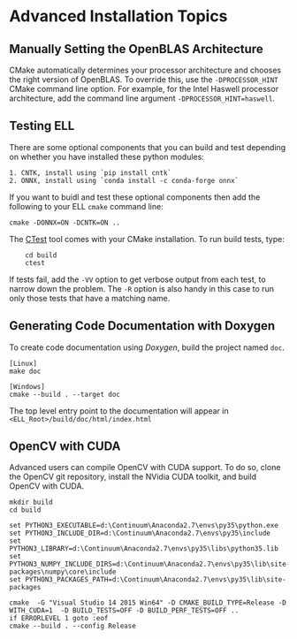 # Advanced Installation Topics

## Manually Setting the OpenBLAS Architecture

CMake automatically determines your processor architecture and chooses the right version of OpenBLAS. To override this, use the `-DPROCESSOR_HINT` CMake command line option. For example, for the Intel Haswell processor architecture, add the command line argument `-DPROCESSOR_HINT=haswell`.

## Testing ELL 

There are some optional components that you can build and test depending on 
whether you have installed these python modules:

    1. CNTK, install using `pip install cntk`
    2. ONNX, install using `conda install -c conda-forge onnx`

If you want to buidl and test these optional components then add the following to your ELL `cmake` command line:

```shell
cmake -DONNX=ON -DCNTK=ON ..
```

The [CTest](https://cmake.org/cmake/help/v3.9/manual/ctest.1.html) tool comes with your CMake installation. To run build tests, type:

```shell
    cd build
    ctest 
```
If tests fail, add the `-VV` option to get verbose output from each test, to narrow down the problem.  The `-R` option is also handy in this case to run only those tests that have a matching name.

## Generating Code Documentation with Doxygen

To create code documentation using *Doxygen*, build the project named `doc`.

```
[Linux]
make doc

[Windows]
cmake --build . --target doc
```

The top level entry point to the documentation will appear in `<ELL_Root>/build/doc/html/index.html`

## OpenCV with CUDA

Advanced users can compile OpenCV with CUDA support. To do so, clone the OpenCV git repository, install the NVidia CUDA toolkit, and build OpenCV with CUDA.

    mkdir build
    cd build

    set PYTHON3_EXECUTABLE=d:\Continuum\Anaconda2.7\envs\py35\python.exe
    set PYTHON3_INCLUDE_DIR=d:\Continuum\Anaconda2.7\envs\py35\include
    set PYTHON3_LIBRARY=d:\Continuum\Anaconda2.7\envs\py35\libs\python35.lib
    set PYTHON3_NUMPY_INCLUDE_DIRS=d:\Continuum\Anaconda2.7\envs\py35\lib\site-packages\numpy\core\include
    set PYTHON3_PACKAGES_PATH=d:\Continuum\Anaconda2.7\envs\py35\lib\site-packages

    cmake  -G "Visual Studio 14 2015 Win64" -D CMAKE_BUILD_TYPE=Release -D WITH_CUDA=1  -D BUILD_TESTS=OFF -D BUILD_PERF_TESTS=OFF ..
    if ERRORLEVEL 1 goto :eof
    cmake --build . --config Release